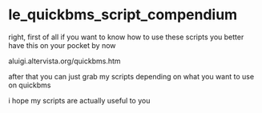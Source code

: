 # le_quickbms_script_compendium

right, first of all if you want to know how to use these scripts you better have this on your pocket by now

aluigi.altervista.org/quickbms.htm

after that you can just grab my scripts depending on what you want to use on quickbms

i hope my scripts are actually useful to you
